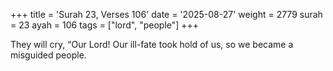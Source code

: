 +++
title = 'Surah 23, Verses 106'
date = '2025-08-27'
weight = 2779
surah = 23
ayah = 106
tags = ["lord", "people"]
+++

They will cry, “Our Lord! Our ill-fate took hold of us, so we became a misguided people.